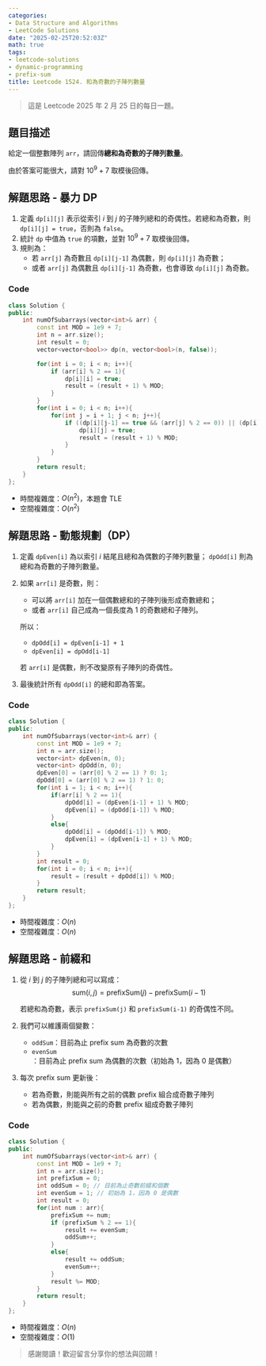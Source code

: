 ```yaml
---
categories:
- Data Structure and Algorithms
- LeetCode Solutions
date: "2025-02-25T20:52:03Z"
math: true
tags:
- leetcode-solutions
- dynamic-programming
- prefix-sum
title: Leetcode 1524. 和為奇數的子陣列數量
---
```


> 這是 Leetcode 2025 年 2 月 25 日的每日一題。

## 題目描述

給定一個整數陣列 `arr`，請回傳**總和為奇數的子陣列數量**。

由於答案可能很大，請對 $10^9 + 7$ 取模後回傳。

## 解題思路 - 暴力 DP

1. 定義 `dp[i][j]` 表示從索引 $i$ 到 $j$ 的子陣列總和的奇偶性。若總和為奇數，則 `dp[i][j] = true`，否則為 `false`。
2. 統計 `dp` 中值為 `true` 的項數，並對 $10^9+7$ 取模後回傳。
3. 規則為：
   - 若 `arr[j]` 為奇數且 `dp[i][j-1]` 為偶數，則 `dp[i][j]` 為奇數；
   - 或者 `arr[j]` 為偶數且 `dp[i][j-1]` 為奇數，也會導致 `dp[i][j]` 為奇數。

### Code

```c++
class Solution {
public:
    int numOfSubarrays(vector<int>& arr) {
        const int MOD = 1e9 + 7;
        int n = arr.size();
        int result = 0;
        vector<vector<bool>> dp(n, vector<bool>(n, false));

        for(int i = 0; i < n; i++){
            if (arr[i] % 2 == 1){
                dp[i][i] = true;
                result = (result + 1) % MOD;
            }
        }
        for(int i = 0; i < n; i++){
            for(int j = i + 1; j < n; j++){
                if ((dp[i][j-1] == true && (arr[j] % 2 == 0)) || (dp[i][j-1] == false && (arr[j] % 2 == 1))){
                    dp[i][j] = true;
                    result = (result + 1) % MOD;
                }
            }
        }
        return result;
    }
};
```

- 時間複雜度：$O(n^2)$，本題會 TLE
- 空間複雜度：$O(n^2)$

## 解題思路 - 動態規劃（DP）

1. 定義 `dpEven[i]` 為以索引 $i$ 結尾且總和為偶數的子陣列數量；
    `dpOdd[i]` 則為總和為奇數的子陣列數量。

2. 如果 `arr[i]` 是奇數，則：

   - 可以將 `arr[i]` 加在一個偶數總和的子陣列後形成奇數總和；
   - 或者 `arr[i]` 自己成為一個長度為 1 的奇數總和子陣列。

   所以：

   - `dpOdd[i] = dpEven[i-1] + 1`
   - `dpEven[i] = dpOdd[i-1]`

   若 `arr[i]` 是偶數，則不改變原有子陣列的奇偶性。

3. 最後統計所有 `dpOdd[i]` 的總和即為答案。

### Code

```c++
class Solution {
public:
    int numOfSubarrays(vector<int>& arr) {
        const int MOD = 1e9 + 7;
        int n = arr.size();
        vector<int> dpEven(n, 0);
        vector<int> dpOdd(n, 0);
        dpEven[0] = (arr[0] % 2 == 1) ? 0: 1;
        dpOdd[0] = (arr[0] % 2 == 1) ? 1: 0;
        for(int i = 1; i < n; i++){
            if(arr[i] % 2 == 1){
                dpOdd[i] = (dpEven[i-1] + 1) % MOD;
                dpEven[i] = (dpOdd[i-1]) % MOD;
            }
            else{
                dpOdd[i] = (dpOdd[i-1]) % MOD;
                dpEven[i] = (dpEven[i-1] + 1) % MOD;
            }
        }
        int result = 0;
        for(int i = 0; i < n; i++){
            result = (result + dpOdd[i]) % MOD;
        }
        return result;
    }
};
```

- 時間複雜度：$O(n)$
- 空間複雜度：$O(n)$

## 解題思路 - 前綴和

1. 從 $i$ 到 $j$ 的子陣列總和可以寫成：
   $$
   \text{sum}(i,j)=\text{prefixSum}(j)−\text{prefixSum}(i−1)
   $$
   

   若總和為奇數，表示 `prefixSum(j)` 和 `prefixSum(i-1)` 的奇偶性不同。

2. 我們可以維護兩個變數：

   - `oddSum`：目前為止 prefix sum 為奇數的次數
   - `evenSum`：目前為止 prefix sum 為偶數的次數（初始為 1，因為 0 是偶數）

3. 每次 prefix sum 更新後：

   - 若為奇數，則能與所有之前的偶數 prefix 組合成奇數子陣列
   - 若為偶數，則能與之前的奇數 prefix 組成奇數子陣列

### Code

```c++
class Solution {
public:
    int numOfSubarrays(vector<int>& arr) {
        const int MOD = 1e9 + 7;
        int n = arr.size();
        int prefixSum = 0;
        int oddSum = 0; // 目前為止奇數前綴和個數
        int evenSum = 1; // 初始為 1，因為 0 是偶數
        int result = 0;
        for(int num : arr){
            prefixSum += num;
            if (prefixSum % 2 == 1){
                result += evenSum;
                oddSum++;
            }
            else{
                result += oddSum;
                evenSum++;
            }
            result %= MOD;
        }
        return result;
    }
};
```

- 時間複雜度：$O(n)$
- 空間複雜度：$O(1)$



> 感謝閱讀！歡迎留言分享你的想法與回饋！
